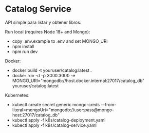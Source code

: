 ﻿# Catalog Service

API simple para listar y obtener libros.

Run local (requires Node 18+ and Mongo):
- copy .env.example to .env and set MONGO_URI
- npm install
- npm run dev

Docker:
- docker build -t youruser/catalog:latest .
- docker run -d -p 3000:3000 -e MONGO_URI="mongodb://host.docker.internal:27017/catalog_db" youruser/catalog:latest

Kubernetes:
- kubectl create secret generic mongo-creds --from-literal=mongoUri="mongodb://user:pass@mongo-host:27017/catalog_db"
- kubectl apply -f k8s/catalog-deployment.yaml
- kubectl apply -f k8s/catalog-service.yaml
